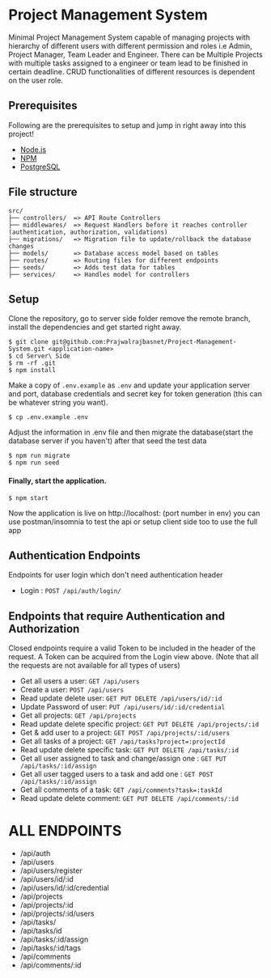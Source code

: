 # Project Management System
  Minimal Project Management System capable of managing projects with hierarchy of different users with different permission and roles i.e Admin, Project Manager, 
  Team Leader and Engineer. There can be Multiple Projects with multiple tasks assigned to a engineer or team lead to be finished in certain deadline. CRUD functionalities
  of different resources is dependent on the user role.

## Prerequisites
  Following are the prerequisites to setup and jump in right away into this project! 

- [Node.js](https://yarnpkg.com/en/docs/install)
- [NPM](https://docs.npmjs.com/getting-started/installing-node)
- [PostgreSQL](https://www.postgresql.org/download/) 

## File structure

```
src/
├── controllers/  => API Route Controllers
├── middlewares/  => Request Handlers before it reaches controller (authentication, authorization, validations)
├── migrations/   => Migration file to update/rollback the database changes
├── models/       => Database access model based on tables
├── routes/       => Routing files for different endpoints
├── seeds/        => Adds test data for tables
├── services/     => Handles model for controllers

```
## Setup

Clone the repository, go to server side folder remove the remote branch, install the dependencies and get started right away.

    $ git clone git@github.com:Prajwalrajbasnet/Project-Management-System.git <application-name>
    $ cd Server\ Side
    $ rm -rf .git
    $ npm install

Make a copy of `.env.example` as `.env` and update your application server and port, database credentials and secret key for token generation (this can be whatever string you want).

    $ cp .env.example .env

Adjust the information in .env file and then migrate the database(start the database server if you haven't) after that seed the test data
    
    $ npm run migrate
    $ npm run seed

#### Finally, start the application.

    $ npm start
 
Now the application is live on http://localhost: (port number in env) you can use postman/insomnia to test the api or setup client side too to use the full app

## Authentication Endpoints 

Endpoints for user login which don't need authentication header

* Login : `POST /api/auth/login/`

## Endpoints that require Authentication and Authorization

Closed endpoints require a valid Token to be included in the header of the
request. A Token can be acquired from the Login view above. (Note that all the requests are not available for all types of users)

* Get all users a user: `GET /api/users`
* Create a user: `POST /api/users`
* Read update delete user: `GET PUT DELETE /api/users/id/:id`
* Update Password of user: `PUT /api/users/id/:id/credential`
* Get all projects: `GET /api/projects`
* Read update delete specific project: `GET PUT DELETE /api/projects/:id`
* Get & add user to a project: `GET POST /api/projects/:id/users`
* Get all tasks of a project: `GET /api/tasks?project=:projectId`
* Read update delete specific task: `GET PUT DELETE /api/tasks/:id`
* Get all user assigned to task and change/assign one : `GET PUT /api/tasks/:id/assign`
* Get all user tagged users to a task and add one : `GET POST /api/tasks/:id/assign`
* Get all comments of a task: `GET /api/comments?task=:taskId`
* Read update delete comment: `GET PUT DELETE /api/comments/:id`

# ALL ENDPOINTS
- /api/auth
- /api/users
- /api/users/register
- /api/users/id/:id
- /api/users/id/:id/credential
- /api/projects
- /api/projects/:id
- /api/projects/:id/users
- /api/tasks/
- /api/tasks/id
- /api/tasks/:id/assign
- /api/tasks/:id/tags
- /api/comments
- /api/comments/:id
